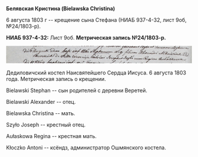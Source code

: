 **Белявская Кристина (Bielawska Christina)**

6 августа 1803 г -- крещение сына Стефана (НИАБ 937-4-32, лист 9об,
№24/1803-р).

**НИАБ 937-4-32:** Лист 9об. **Метрическая запись №24/1803-р.**

![](./media/781c7fe42a0e47450520464ca10a1f394dfd4c42.png)

Дедиловичский костел Наисвятейшего Сердца Иисуса. 6 августа 1803 года.
Метрическая запись о крещении.

Bielawski Stephan -- сын родителей с деревни Веретей.

Bielawski Alexander -- отец.

Bielawska Christina -- мать.

Szyło Joseph -- крестный отец.

Aułaskowa Regina -- крестная мать.

Kłoczko Antoni -- ксёндз, администратор Ошмянского костела.
